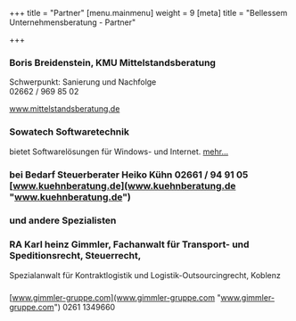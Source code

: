 +++
title = "Partner"
[menu.mainmenu]
weight = 9
[meta]
title = "Bellessem Unternehmensberatung - Partner"

+++
### Boris Breidenstein, KMU Mittelstandsberatung

Schwerpunkt: Sanierung und Nachfolge  
02662 / 969 85 02

www.mittelstandsberatung.de

### Sowatech Softwaretechnik

bietet Softwarelösungen für Windows- und Internet. [mehr...](http://www.sowatech.de/ "http://www.sowatech.de/")

### bei Bedarf Steuerberater Heiko Kühn 02661 / 94 91 05 [www.kuehnberatung.de](www.kuehnberatung.de "www.kuehnberatung.de")

### und andere Spezialisten

### RA Karl heinz Gimmler, Fachanwalt für Transport- und Speditionsrecht, Steuerrecht,   
Spezialanwalt für Kontraktlogistik und Logistik-Outsourcingrecht, Koblenz

###   
[www.gimmler-gruppe.com](www.gimmler-gruppe.com "www.gimmler-gruppe.com") 0261 1349660